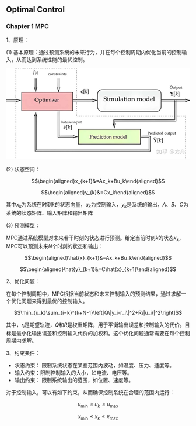 ## Optimal Control 

### Chapter 1 MPC

1、原理：

(1) 基本原理：通过预测系统的未来行为，并在每个控制周期内优化当前的控制输入，从而达到系统性能的最优控制。

![alt text](image.png)

(2) 状态空间：


$$\begin{aligned}x_{k+1}&=Ax_k+Bu_k\end{aligned}$$

$$\begin{aligned}y_{k}&=Cx_k\end{aligned}$$


其中$x_{k}$为系统在时刻$k$的状态向量，$u_{k}$为控制输入，$y_{k}$是系统的输出，$A、B、C$为系统的状态矩阵、输入矩阵和输出矩阵 

(3) 预测模型：

MPC通过系统模型对未来若干时刻的状态进行预测。给定当前时刻$k$的状态$x_{k}$，MPC可以预测未来$N$个时刻的状态和输出：


$$\begin{aligned}\hat{x}_{k+1}&=Ax_k+Bu_k\end{aligned}$$

$$\begin{aligned}\hat{y}_{k+1}&=C\hat{x}_{k+1}\end{aligned}$$


 
2、优化问题：

在每个控制周期中，MPC根据当前状态和未来控制输入的预测结果，通过求解一个优化问题来得到最优的控制输入。

$$\min_{u_k}\sum_{i=k}^{k+N-1}\left[Q\|y_i-r_i\|^2+R\|u_i\|^2\right]$$

其中，$r_i$是期望轨迹，$Q$和$R$是权重矩阵，用于平衡输出误差和控制输入的代价。目标是最小化输出误差和控制输入代价的加权和。这个优化问题通常需要在每个控制周期内求解。

3、约束条件：

* 状态约束： 限制系统状态在某些范围内波动，如温度、压力、速度等。
* 输入约束：限制控制输入的大小，如电流、电压等。
* 输出约束： 限制系统输出的范围，如位置、速度等。

对于控制输入，可以有如下约束，从而确保控制系统在合理的范围内运行：

$$u_{\min}\leq u_{k}\leq u_{\max}$$


$$x_{\min}\leq x_{k}\leq x_{\max}$$